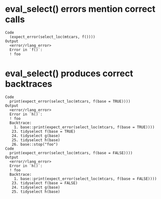 # eval_select() errors mention correct calls

    Code
      (expect_error(select_loc(mtcars, f())))
    Output
      <error/rlang_error>
      Error in `f()`:
      ! foo

# eval_select() produces correct backtraces

    Code
      print(expect_error(select_loc(mtcars, f(base = TRUE))))
    Output
      <error/rlang_error>
      Error in `h()`:
      ! foo
      Backtrace:
        1. base::print(expect_error(select_loc(mtcars, f(base = TRUE))))
       23. tidyselect f(base = TRUE)
       24. tidyselect g(base)
       25. tidyselect h(base)
       26. base::stop("foo")
    Code
      print(expect_error(select_loc(mtcars, f(base = FALSE))))
    Output
      <error/rlang_error>
      Error in `h()`:
      ! foo
      Backtrace:
        1. base::print(expect_error(select_loc(mtcars, f(base = FALSE))))
       23. tidyselect f(base = FALSE)
       24. tidyselect g(base)
       25. tidyselect h(base)

